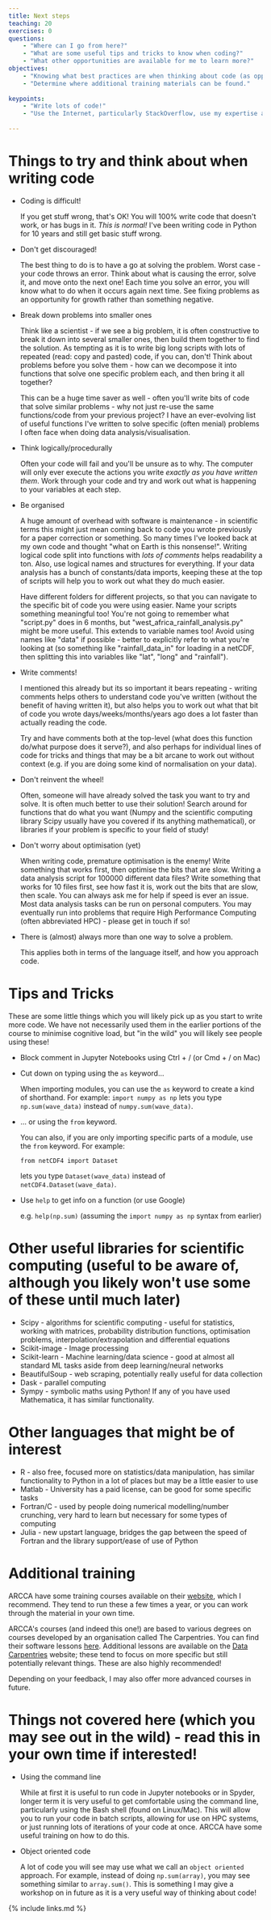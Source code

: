 ```yaml
---
title: Next steps
teaching: 20
exercises: 0
questions:
    - "Where can I go from here?"
    - "What are some useful tips and tricks to know when coding?"
    - "What other opportunities are available for me to learn more?"
objectives:
    - "Knowing what best practices are when thinking about code (as opposed to just writing it!)"
    - "Determine where additional training materials can be found."
    
keypoints:
    - "Write lots of code!"
    - "Use the Internet, particularly StackOverflow, use my expertise and talk to one another about problems you are facing!"
    
---
```


# Things to try and think about when writing code

* Coding is difficult!
  
  If you get stuff wrong, that's OK! You will 100% write code that doesn't work, or has bugs in it. *This is normal!* I've been writing code in Python for 10 years and still get basic stuff wrong. 

* Don't get discouraged!

  The best thing to do is to have a go at solving the problem. Worst case - your code throws an error. Think about what is causing the error, solve it, and move onto the next one! Each time you solve an error, you will know what to do when it occurs again next time. See fixing problems as an opportunity for growth rather than something negative. 

* Break down problems into smaller ones

  Think like a scientist - if we see a big problem, it is often constructive to break it down into several smaller ones, then build them together to find the solution. As tempting as it is to write big long scripts with lots of repeated (read: copy and pasted) code, if you can, don't! Think about problems before you solve them - how can we decompose it into functions that solve one specific problem each, and then bring it all together?

  This can be a huge time saver as well - often you'll write bits of code that solve similar problems - why not just re-use the same functions/code from your previous project? I have an ever-evolving list of useful functions I've written to solve specific (often menial) problems I often face when doing data analysis/visualisation.

* Think logically/procedurally

  Often your code will fail and you'll be unsure as to why. The computer will only ever execute the actions you write *exactly as you have written them*. Work through your code and try and work out what is happening to your variables at each step. 

* Be organised

  A huge amount of overhead with software is maintenance - in scientific terms this might just mean coming back to code you wrote previously for a paper correction or something. So many times I've looked back at my own code and thought "what on Earth is this nonsense!". Writing logical code split into functions with *lots of comments* helps readability a ton. Also, use logical names and structures for everything. If your data analysis has a bunch of constants/data imports, keeping these at the top of scripts will help you to work out what they do much easier.

  Have different folders for different projects, so that you can navigate to the specific bit of code you were using easier. Name your scripts something meaningful too! You're not going to remember what "script.py" does in 6 months, but "west_africa_rainfall_analysis.py" might be more useful. This extends to variable names too! Avoid using names like "data" if possible - better to explicitly refer to what you're looking at (so something like "rainfall_data_in" for loading in a netCDF, then splitting this into variables like "lat", "long" and "rainfall").

* Write comments!

  I mentioned this already but its so important it bears repeating - writing comments helps others to understand code you've written (without the benefit of having written it), but also helps you to work out what that bit of code you wrote days/weeks/months/years ago does a lot faster than actually reading the code.

   Try and have comments both at the top-level (what does this function do/what purpose does it serve?), and also perhaps for individual lines of code for tricks and things that may be a bit arcane to work out without context (e.g. if you are doing some kind of normalisation on your data).

* Don't reinvent the wheel!

  Often, someone will have already solved the task you want to try and solve. It is often much better to use their solution! Search around for functions that do what you want (Numpy and the scientific computing library Scipy usually have you covered if its anything mathematical), or libraries if your problem is specific to your field of study!

* Don't worry about optimisation (yet)

  When writing code, premature optimisation is the enemy! Write something that works first, then optimise the bits that are slow. Writing a data analysis script for 100000 different data files? Write something that works for 10 files first, see how fast it is, work out the bits that are slow, then scale. You can always ask me for help if speed is ever an issue. Most data analysis tasks can be run on personal computers. You may eventually run into problems that require High Performance Computing (often abbreviated HPC) - please get in touch if so!

* There is (almost) always more than one way to solve a problem.

  This applies both in terms of the language itself, and how you approach code. 


# Tips and Tricks

These are some little things which you will likely pick up as you start to write more code. We have not necessarily used them in the earlier portions of the course to minimise cognitive load, but "in the wild" you will likely see people using these!

* Block comment in Jupyter Notebooks using Ctrl + / (or Cmd + / on Mac)

* Cut down on typing using the ``as`` keyword...

  When importing modules, you can use the ``as`` keyword to create a kind of shorthand. For example:
    ``import numpy as np``
  lets you type ``np.sum(wave_data)`` instead of ``numpy.sum(wave_data)``.

* ... or using the ``from`` keyword.

  You can also, if you are only importing specific parts of a module, use the ``from`` keyword. For example:

  ``from netCDF4 import Dataset``

  lets you type ``Dataset(wave_data)`` instead of ``netCDF4.Dataset(wave_data)``.

* Use ``help`` to get info on a function (or use Google)

  e.g. ``help(np.sum)`` (assuming the ``import numpy as np`` syntax from earlier)

# Other useful libraries for scientific computing (useful to be aware of, although you likely won't use some of these until much later)

* Scipy - algorithms for scientific computing - useful for statistics, working with matrices, probability distribution functions, optimisation problems, interpolation/extrapolation and differential equations
* Scikit-image - Image processing
* Scikit-learn - Machine learning/data science - good at almost all standard ML tasks aside from deep learning/neural networks
* BeautifulSoup - web scraping, potentially really useful for data collection
* Dask - parallel computing
* Sympy - symbolic maths using Python! If any of you have used Mathematica, it has similar functionality. 

# Other languages that might be of interest

* R - also free, focused more on statistics/data manipulation, has similar functionality to Python in a lot of places but may be a little easier to use
* Matlab - University has a paid license, can be good for some specific tasks
* Fortran/C - used by people doing numerical modelling/number crunching, very hard to learn but necessary for some types of computing
* Julia - new upstart language, bridges the gap between the speed of Fortran and the library support/ease of use of Python

# Additional training

ARCCA have some training courses available on their [website](https://arcca.github.io), which I recommend. They tend to run these a few times a year, or you can work through the material in your own time. 

ARCCA's courses (and indeed this one!) are based to various degrees on courses developed by an organisation called The Carpentries. You can find their software lessons [here](https://software-carpentry.org/lessons/). Additional lessons are available on the [Data Carpentries](https://datacarpentry.org/lessons/) website; these tend to focus on more specific but still potentially relevant things. These are also highly recommended! 

Depending on your feedback, I may also offer more advanced courses in future.

# Things not covered here (which you may see out in the wild) - read this in your own time if interested!

* Using the command line

  While at first it is useful to run code in Jupyter notebooks or in Spyder, longer term it is very useful to get comfortable using the command line, particularly using the Bash shell (found on Linux/Mac). This will allow you to run your code in batch scripts, allowing for use on HPC systems, or just running lots of iterations of your code at once. ARCCA have some useful training on how to do this.

* Object oriented code
  
  A lot of code you will see may use what we call an ``object oriented`` approach. For example, instead of doing ``np.sum(array)``, you may see something similar to ``array.sum()``. This is something I may give a workshop on in future as it is a very useful way of thinking about code!
  
{% include links.md %}


